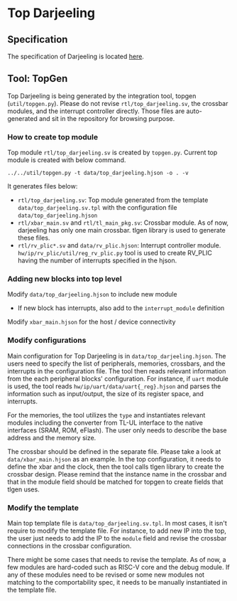 # Top Darjeeling

## Specification

The specification of Darjeeling is located [here](./doc/specification.md).

## Tool: TopGen

Top Darjeeling is being generated by the integration tool, topgen
(`util/topgen.py`). Please do not revise `rtl/top_darjeeling.sv`, the crossbar
modules, and the interrupt controller directly. Those files are auto-generated
and sit in the repository for browsing purpose.

### How to create top module

Top module `rtl/top_darjeeling.sv` is created by `topgen.py`. Current top module
is created with below command.

```console
../../util/topgen.py -t data/top_darjeeling.hjson -o . -v
```

It generates files below:

- `rtl/top_darjeeling.sv`: Top module generated from the template
    `data/top_darjeeling.sv.tpl` with the configuration file
    `data/top_darjeeling.hjson`
- `rtl/xbar_main.sv` and `rtl/tl_main_pkg.sv`: Crossbar module. As of now,
    darjeeling has only one main crossbar. tlgen library is used to generate
    these files.
- `rtl/rv_plic*.sv` and `data/rv_plic.hjson`: Interrupt controller module.
    `hw/ip/rv_plic/util/reg_rv_plic.py` tool is used to create RV_PLIC having
    the number of interrupts specified in the hjson.

### Adding new blocks into top level
Modify `data/top_darjeeling.hjson` to include new module
- If new block has interrupts, also add to the `interrupt_module` definition

Modify `xbar_main.hjson` for the host / device connectivity

### Modify configurations

Main configuration for Top Darjeeling is in `data/top_darjeeling.hjson`. The users
need to specify the list of peripherals, memories, crossbars, and the interrupts
in the configuration file. The tool then reads relevant information from the
each peripheral blocks' configuration. For instance, if `uart` module is used,
the tool reads `hw/ip/uart/data/uart{_reg}.hjson` and parses the information such
as input/output, the size of its register space, and interrupts.

For the memories, the tool utilizes the `type` and instantiates relevant modules
including the converter from TL-UL interface to the native interfaces (SRAM,
ROM, eFlash). The user only needs to describe the base address and the memory
size.

The crossbar should be defined in the separate file. Please take a look at
`data/xbar_main.hjson` as an example. In the top configuration, it needs to
define the xbar and the clock, then the tool calls tlgen library to create the
crossbar design. Please remind that the instance name in the crossbar and that
in the module field should be matched for topgen to create fields that tlgen
uses.

### Modify the template

Main top template file is `data/top_darjeeling.sv.tpl`. In most cases, it isn't
require to modify the template file. For instance, to add new IP into the top,
the user just needs to add the IP to the `module` field and revise the crossbar
connections in the crossbar configuration.

There might be some cases that needs to revise the template. As of now, a few
modules are hard-coded such as RISC-V core and the debug module. If any of these
modules need to be revised or some new modules not matching to the
comportability spec, it needs to be manually instantiated in the template file.
